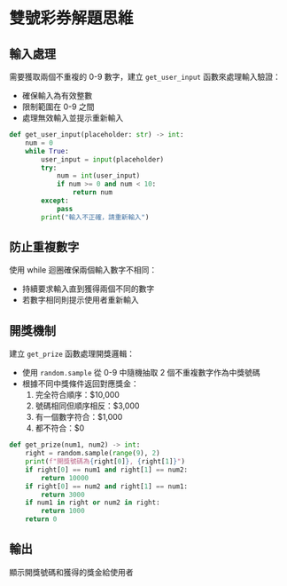 # 雙號彩券解題思維

## 輸入處理

需要獲取兩個不重複的 0-9 數字，建立 `get_user_input` 函數來處理輸入驗證：
- 確保輸入為有效整數
- 限制範圍在 0-9 之間
- 處理無效輸入並提示重新輸入

```python
def get_user_input(placeholder: str) -> int:
    num = 0
    while True:
        user_input = input(placeholder)
        try:
            num = int(user_input)
            if num >= 0 and num < 10:
                return num
        except:
            pass
        print("輸入不正確，請重新輸入")
```

## 防止重複數字

使用 while 迴圈確保兩個輸入數字不相同：
- 持續要求輸入直到獲得兩個不同的數字
- 若數字相同則提示使用者重新輸入

## 開獎機制

建立 `get_prize` 函數處理開獎邏輯：
- 使用 `random.sample` 從 0-9 中隨機抽取 2 個不重複數字作為中獎號碼
- 根據不同中獎條件返回對應獎金：
  1. 完全符合順序：$10,000
  2. 號碼相同但順序相反：$3,000
  3. 有一個數字符合：$1,000
  4. 都不符合：$0

```python
def get_prize(num1, num2) -> int:
    right = random.sample(range(9), 2)
    print(f"開獎號碼為{right[0]}, {right[1]}")
    if right[0] == num1 and right[1] == num2:
        return 10000
    if right[0] == num2 and right[1] == num1:
        return 3000
    if num1 in right or num2 in right:
        return 1000
    return 0
```

## 輸出

顯示開獎號碼和獲得的獎金給使用者